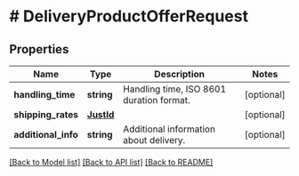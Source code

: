 # # DeliveryProductOfferRequest

## Properties

Name | Type | Description | Notes
------------ | ------------- | ------------- | -------------
**handling_time** | **string** | Handling time, ISO 8601 duration format. | [optional]
**shipping_rates** | [**JustId**](JustId.md) |  | [optional]
**additional_info** | **string** | Additional information about delivery. | [optional]

[[Back to Model list]](../../README.md#models) [[Back to API list]](../../README.md#endpoints) [[Back to README]](../../README.md)
